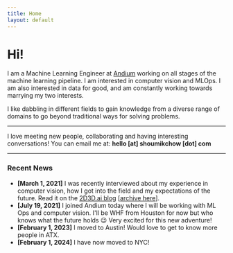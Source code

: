 ```yaml
---
title: Home
layout: default
---
```


# Hi!

I am a Machine Learning Engineer at [Andium](https://andium.com) working on all stages of the machine learning pipeline. I am interested in computer vision and MLOps. I am also interested in data for good, and am constantly working towards marrying my two interests.

I like dabbling in different fields to gain knowledge from a diverse range of domains to go beyond traditional ways for solving problems.

* * *

I love meeting new people, collaborating and having interesting conversations! You can email me at: **hello [at] shoumikchow [dot] com**


* * *

### Recent News

* **[March 1, 2021]** I was recently interviewed about my experience in computer vision, how I got into the field and my expectations of the future. Read it on the [2D3D.ai blog](https://2d3d.ai/index.php/2021/02/28/meet-the-community-member-shoumik-sharar-chowdhury/) [[archive here](https://archive.ph/QglSe)].
* **[July 19, 2021]** I joined Andium today where I will be working with ML Ops and computer vision. I'll be WHF from Houston for now but who knows what the future holds 😉 Very excited for this new adventure!
* **[February 1, 2023]** I moved to Austin! Would love to get to know more people in ATX.
* **[February 1, 2024]** I have now moved to NYC!
